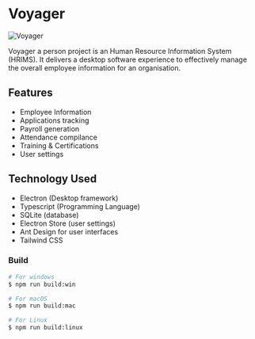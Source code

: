 # Voyager
![Voyager](https://github.com/user-attachments/assets/0ed50c7d-6ea6-419b-b280-6384e1840884)


Voyager a person project is an Human Resource Information System (HRIMS). It delivers a desktop software experience to effectively manage the overall employee information for an organisation. 


 ## Features

- Employee Information 
- Applications tracking 
- Payroll generation 
- Attendance compilance
- Training & Certifications
- User settings 

## Technology Used

- Electron (Desktop framework)
- Typescript (Programming Language)
- SQLite (database)
- Electron Store (user settings)
- Ant Design for user interfaces
- Tailwind CSS

### Build

```bash
# For windows
$ npm run build:win

# For macOS
$ npm run build:mac

# For Linux
$ npm run build:linux
```
